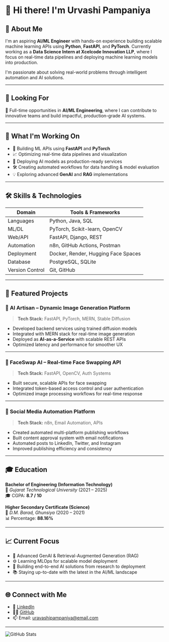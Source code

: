 # 👋 Hi there! I'm Urvashi Pampaniya

## 🚀 About Me
I'm an aspiring **AI/ML Engineer** with hands-on experience building scalable machine learning APIs using **Python**, **FastAPI**, and **PyTorch**. Currently working as a **Data Science Intern at Xcelcode Innovation LLP**, where I focus on real-time data pipelines and deploying machine learning models into production.

I'm passionate about solving real-world problems through intelligent automation and AI solutions.

---

## 🎯 Looking For
💼 Full-time opportunities in **AI/ML Engineering**, where I can contribute to innovative teams and build impactful, production-grade AI systems.

---

## 🔭 What I'm Working On
- 🤖 Building ML APIs using **FastAPI** and **PyTorch**
- 📈 Optimizing real-time data pipelines and visualization
- 🚀 Deploying AI models as production-ready services
- 🛠️ Creating automated workflows for data handling & model evaluation
- 💡 Exploring advanced **GenAI** and **RAG** implementations

---

## 🛠️ Skills & Technologies

| Domain | Tools & Frameworks |
|--------|---------------------|
| Languages | Python, Java, SQL |
| ML/DL | PyTorch, Scikit-learn, OpenCV |
| Web/API | FastAPI, Django, REST |
| Automation | n8n, GitHub Actions, Postman |
| Deployment | Docker, Render, Hugging Face Spaces |
| Database | PostgreSQL, SQLite |
| Version Control | Git, GitHub |

---

## 🎯 Featured Projects

### 🎨 **AI Artisan** – Dynamic Image Generation Platform
> **Tech Stack:** FastAPI, PyTorch, MERN, Stable Diffusion  
- Developed backend services using trained diffusion models  
- Integrated with MERN stack for real-time image generation  
- Deployed as **AI-as-a-Service** with scalable REST APIs  
- Optimized latency and performance for smoother UX  

---

### 🔄 **FaceSwap AI** – Real-time Face Swapping API  
> **Tech Stack:** FastAPI, OpenCV, Auth Systems  
- Built secure, scalable APIs for face swapping  
- Integrated token-based access control and user authentication  
- Optimized image processing workflows for real-time response  

---

### 📱 **Social Media Automation Platform**  
> **Tech Stack:** n8n, Email Automation, APIs  
- Created automated multi-platform publishing workflows  
- Built content approval system with email notifications  
- Automated posts to LinkedIn, Twitter, and Instagram  
- Improved publishing efficiency and consistency  

---

## 🎓 Education

**Bachelor of Engineering (Information Technology)**  
📍 *Gujarat Technological University* (2021 – 2025)  
🎓 CGPA: **8.7 / 10**

**Higher Secondary Certificate (Science)**  
📍 *D.M. Barad, Ghunsiya* (2020 – 2021)  
📊 Percentage: **88.16%**

---

## 📈 Current Focus
- 🔬 Advanced GenAI & Retrieval-Augmented Generation (RAG)
- ⚙️ Learning MLOps for scalable model deployment
- 🧠 Building end-to-end AI solutions from research to deployment
- 📚 Staying up-to-date with the latest in the AI/ML landscape

---

## 🌐 Connect with Me
- 💼 [LinkedIn](https://www.linkedin.com/in/urvashi-pampaniya/)  
- 🧑‍💻 [GitHub](https://github.com/urvashi-pampaniya)  
- 📫 Email: uravashipampaniya@email.com

---

![GitHub Stats](https://github-readme-stats.vercel.app/api?username=urvashi-pampaniya&show_icons=true&theme=radical)

